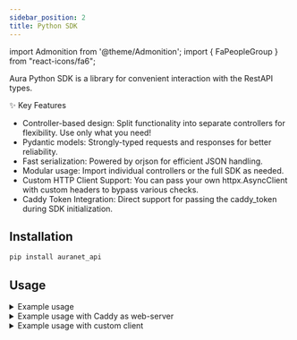 ```yaml
---
sidebar_position: 2
title: Python SDK
---
```


import Admonition from '@theme/Admonition';
import { FaPeopleGroup } from "react-icons/fa6";

Aura Python SDK is a library for convenient interaction with the RestAPI types.

✨ Key Features

- Controller-based design: Split functionality into separate controllers for flexibility. Use only what you need!
- Pydantic models: Strongly-typed requests and responses for better reliability.
- Fast serialization: Powered by orjson for efficient JSON handling.
- Modular usage: Import individual controllers or the full SDK as needed.
- Custom HTTP Client Support: You can pass your own httpx.AsyncClient with custom headers to bypass various checks.
- Caddy Token Integration: Direct support for passing the caddy_token during SDK initialization.

## Installation

```bash
pip install auranet_api
```

## Usage

<details>
<summary>Example usage</summary>

```python
import os
import asyncio

from auranet_api import AuranetSDK
from auranet_api.models import UsersResponseDto, UserResponseDto

async def main():
    # URL to your panel (ex. https://vpn.com or http://127.0.0.1:3000)
    base_url: str = os.getenv("REMNAWAVE_BASE_URL")
    # Bearer Token from panel (section: API Tokens)
    token: str = os.getenv("REMNAWAVE_TOKEN")

    # Initialize the SDK
    auranet = AuranetSDK(base_url=base_url, token=token)

    # Fetch all users
    response: UsersResponseDto = await auranet.users.get_all_users_v2()
    total_users: int = response.total
    users: list[UserResponseDto] = response.users
    print("Total users: ", total_users)
    print("List of users: ", users)

    # Disable a specific user
    test_uuid: str = "e4d3f3d2-4f4f-4f4f-4f4f-4f4f4f4f4f4f"
    disabled_user: UserResponseDto = await auranet.users.disable_user(test_uuid)
    print("Disabled user: ", disabled_user)

if __name__ == "__main__":
    asyncio.run(main())
```

</details>

<details>
<summary>Example usage with Caddy as web-server</summary>

```python
import os
import asyncio

from auranet_api import AuranetSDK
from auranet_api.models import UsersResponseDto, UserResponseDto

async def main():
    # URL to your panel (ex. https://vpn.com or http://127.0.0.1:3000)
    base_url: str = os.getenv("REMNAWAVE_BASE_URL")
    # Bearer Token from panel (section: API Tokens)
    token: str = os.getenv("REMNAWAVE_TOKEN")
    # Bearer Token for Caddy Auth
    caddy_token = os.getenv("CADDY_TOKEN_AUTH")

    # Initialize the SDK
    auranet = AuranetSDK(base_url=base_url, token=token, caddy_token=caddy_token)

    # Fetch all users
    response: UsersResponseDto = await auranet.users.get_all_users_v2()
    total_users: int = response.total
    users: list[UserResponseDto] = response.users
    print("Total users: ", total_users)
    print("List of users: ", users)

    # Disable a specific user
    test_uuid: str = "e4d3f3d2-4f4f-4f4f-4f4f-4f4f4f4f4f4f"
    disabled_user: UserResponseDto = await auranet.users.disable_user(test_uuid)
    print("Disabled user: ", disabled_user)

if __name__ == "__main__":
    asyncio.run(main())
```

</details>

<details>
<summary>Example usage with custom client</summary>

```python
import os
import asyncio
import httpx
from auranet_api import AuranetSDK

async def main():
    base_url = os.getenv("REMNAWAVE_BASE_URL")
    token = os.getenv("REMNAWAVE_TOKEN")

    # Custom client with headers
    async with httpx.AsyncClient(headers={"hello": "world"}) as client:
        # Initialize SDK with a custom client
        auranet = AuranetSDK(base_url=base_url, token=token, client=client)

        # Fetch all users
        response = await auranet.users.get_all_users_v2()
        print("Total users:", response.total)

asyncio.run(main())
```

</details>
